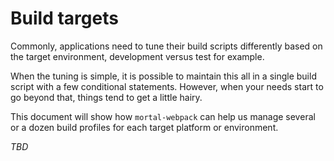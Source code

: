 # Build targets

Commonly, applications need to tune their build scripts differently based on
the target environment, development versus test for example.

When the tuning is simple, it is possible to maintain this all in a single
build script with a few conditional statements. However, when your needs start
to go beyond that, things tend to get a little hairy.

This document will show how `mortal-webpack` can help us manage several or a
dozen build profiles for each target platform or environment.

_TBD_